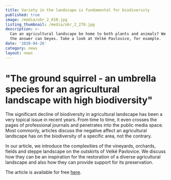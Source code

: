 ```yaml
---
title: Variety in the landscape is fundamental for biodiversity
published: true
image: /media/obr_2_610.jpg
listing_thumbnail: /media/obr_2_278.jpg
description: >-
  Can an agricultural landscape be home to both plants and animals? We found out
  the answer can beyes. Take a look at Velké Pavlovice, for example.
date: '2020-04-26'
category: news
layout: news
---
```

# "The ground squirrel - an umbrella species for an agricultural landscape with high biodiversity"

The significant decline of biodiversity in agricultural landscape has been a very topical issue in recent years. From time to time, it even crosses the pages of professional journals and penetrates into the public media space. Most commonly, articles discuss the negative affect an agricultural landscape has on the biodiversity of a specific area, not the contrary. 

In our article, we introduce the complexities of the vineyards, orchards, fields and steppe landscape on the outskirts of Velké Pavlovice. We discuss how they can be an inspiration for the restoration of a diverse agricultural landscape and also how they can provide support for its preservation. 

The article is available for free [here](https://www.casopis.ochranaprirody.cz/pece-o-prirodu-a-krajinu/sysel-obecny-destnikovy-druh-pro-zemedelskou-krajinu-s-vysokou-biodiverzitou).

